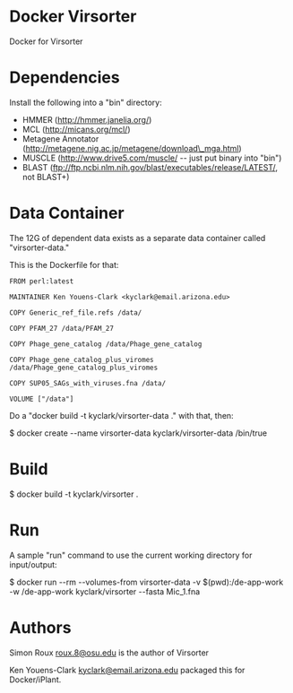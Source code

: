 # Docker Virsorter

Docker for Virsorter

# Dependencies

Install the following into a "bin" directory:

* HMMER (http://hmmer.janelia.org/)
* MCL (http://micans.org/mcl/)
* Metagene Annotator (http://metagene.nig.ac.jp/metagene/download\_mga.html)
* MUSCLE (http://www.drive5.com/muscle/ -- just put binary into "bin")
* BLAST (ftp://ftp.ncbi.nlm.nih.gov/blast/executables/release/LATEST/, not BLAST+)

# Data Container

The 12G of dependent data exists as a separate data container 
called "virsorter-data."

This is the Dockerfile for that:

    FROM perl:latest

    MAINTAINER Ken Youens-Clark <kyclark@email.arizona.edu>

    COPY Generic_ref_file.refs /data/

    COPY PFAM_27 /data/PFAM_27

    COPY Phage_gene_catalog /data/Phage_gene_catalog

    COPY Phage_gene_catalog_plus_viromes /data/Phage_gene_catalog_plus_viromes

    COPY SUP05_SAGs_with_viruses.fna /data/

    VOLUME ["/data"]
  
Do a "docker build -t kyclark/virsorter-data ." with that, then:

  $ docker create --name virsorter-data kyclark/virsorter-data /bin/true

# Build

  $ docker build -t kyclark/virsorter .

# Run

A sample "run" command to use the current working directory for input/output:

  $ docker run --rm --volumes-from virsorter-data -v $(pwd):/de-app-work \
    -w /de-app-work kyclark/virsorter --fasta Mic_1.fna

# Authors

Simon Roux <roux.8@osu.edu> is the author of Virsorter

Ken Youens-Clark <kyclark@email.arizona.edu> packaged this for Docker/iPlant.

